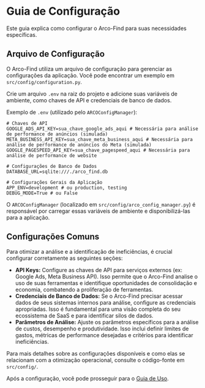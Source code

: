 # Guia de Configuração

Este guia explica como configurar o Arco-Find para suas necessidades específicas.

## Arquivo de Configuração

O Arco-Find utiliza um arquivo de configuração para gerenciar as configurações da aplicação. Você pode encontrar um exemplo em `src/config/configuration.py`.

Crie um arquivo `.env` na raiz do projeto e adicione suas variáveis de ambiente, como chaves de API e credenciais de banco de dados.

Exemplo de `.env` (utilizado pelo `ARCOConfigManager`):

```
# Chaves de API
GOOGLE_ADS_API_KEY=sua_chave_google_ads_aqui # Necessária para análise de performance de anúncios (simulada)
META_BUSINESS_API_KEY=sua_chave_meta_business_aqui # Necessária para análise de performance de anúncios do Meta (simulada)
GOOGLE_PAGESPEED_API_KEY=sua_chave_pagespeed_aqui # Necessária para análise de performance de website

# Configurações de Banco de Dados
DATABASE_URL=sqlite:///./arco_find.db

# Configurações Gerais da Aplicação
APP_ENV=development # ou production, testing
DEBUG_MODE=True # ou False
```

O `ARCOConfigManager` (localizado em `src/config/arco_config_manager.py`) é responsável por carregar essas variáveis de ambiente e disponibilizá-las para a aplicação.

## Configurações Comuns

Para otimizar a análise e a identificação de ineficiências, é crucial configurar corretamente as seguintes seções:

*   **API Keys:** Configure as chaves de API para serviços externos (ex: Google Ads, Meta Business API). Isso permite que o Arco-Find analise o uso de suas ferramentas e identifique oportunidades de consolidação e economia, combatendo a proliferação de ferramentas.
*   **Credenciais de Banco de Dados:** Se o Arco-Find precisar acessar dados de seus sistemas internos para análise, configure as credenciais apropriadas. Isso é fundamental para uma visão completa do seu ecossistema de SaaS e para identificar silos de dados.
*   **Parâmetros de Análise:** Ajuste os parâmetros específicos para a análise de custos, desempenho e produtividade. Isso inclui definir limites de gastos, métricas de performance desejadas e critérios para identificar ineficiências.

Para mais detalhes sobre as configurações disponíveis e como elas se relacionam com a otimização operacional, consulte o código-fonte em `src/config/`.

Após a configuração, você pode prosseguir para o [Guia de Uso](usage.md).
